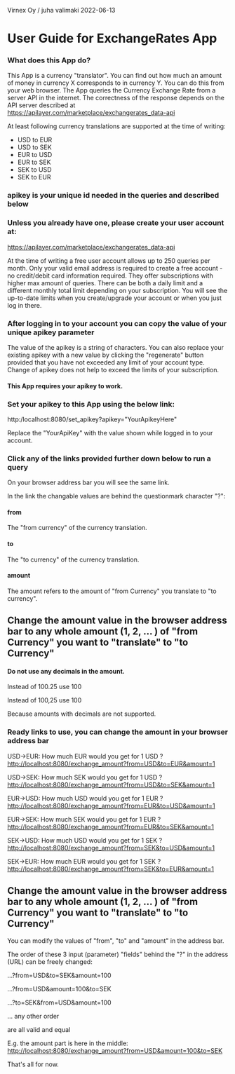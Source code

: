 Virnex Oy / juha valimaki 2022-06-13

# User Guide for ExchangeRates App

### What does this App do?
This App is a currency "translator". You can find out how much an amount of money in currency X corresponds to in currency Y. You can do this from your web browser. The App queries the Currency Exchange Rate from a server API in the internet. The correctness of the response depends on the API server described at <https://apilayer.com/marketplace/exchangerates_data-api>
  
At least following currency translations are supported at the time of writing:
- USD to EUR
- USD to SEK
- EUR to USD
- EUR to SEK
- SEK to USD
- SEK to EUR

### apikey is your unique id needed in the queries and described below

### Unless you already have one, please create your user account at:
<https://apilayer.com/marketplace/exchangerates_data-api>

At the time of writing a free user account allows up to 250 queries per month. Only your valid email address is required to create a free account - no credit/debit card information required. They offer subscriptions with higher max amount of queries. There can be both a daily limit and a different monthly total limit depending on your subscription. You will see the up-to-date limits when you create/upgrade your account or when you just log in there.

### After logging in to your account you can copy the value of your unique apikey parameter

The value of the apikey is a string of characters. You can also replace your existing apikey with a new value by clicking the "regenerate" button provided that you have not exceeded any limit of your account type. Change of apikey does not help to exceed the limits of your subscription. 

#### This App requires your apikey to work.

### Set your apikey to this App using the below link:
http:/localhost:8080/set_apikey?apikey="YourApikeyHere"

Replace the "YourApiKey" with the value shown while logged in to your account. 

### Click any of the links provided further down below to run a query

On your browser address bar you will see the same link.

In the link the changable values are behind the questionmark character "?":

#### from
The "from currency" of the currency translation.

#### to
The "to currency" of the currency translation.

#### amount
The amount refers to the amount of "from Currency" you translate to "to currency".

## Change the amount value in the browser address bar to any whole amount (1, 2, ... ) of "from Currency" you want to "translate" to "to Currency"

#### Do not use any decimals in the amount.

Instead of 100.25 use 100

Instead of 100,25 use 100

Because amounts with decimals are not supported.

### Ready links to use, you can change the amount in your browser address bar

USD->EUR:
How much EUR would you get for 1 USD ?
<http://localhost:8080/exchange_amount?from=USD&to=EUR&amount=1>

USD->SEK:
How much SEK would you get for 1 USD ?
<http://localhost:8080/exchange_amount?from=USD&to=SEK&amount=1>

EUR->USD:
How much USD would you get for 1 EUR ?
<http://localhost:8080/exchange_amount?from=EUR&to=USD&amount=1>

EUR->SEK:
How much SEK would you get for 1 EUR ?
<http://localhost:8080/exchange_amount?from=EUR&to=SEK&amount=1>

SEK->USD:
How much USD would you get for 1 SEK ?
<http://localhost:8080/exchange_amount?from=SEK&to=USD&amount=1>

SEK->EUR:
How much EUR would you get for 1 SEK ?
<http://localhost:8080/exchange_amount?from=SEK&to=EUR&amount=1>

## Change the amount value in the browser address bar to any whole amount (1, 2, ... ) of "from Currency" you want to "translate" to "to Currency"

You can modify the values of "from", "to" and "amount" in the address bar.

The order of these 3 input (parameter) "fields" behind the "?" in the address (URL) can be freely changed:

...?from=USD&to=SEK&amount=100

...?from=USD&amount=100&to=SEK

...?to=SEK&from=USD&amount=100

... any other order

are all valid and equal 

E.g. the amount part is here in the middle:
<http://localhost:8080/exchange_amount?from=USD&amount=100&to=SEK>

That's all for now.

